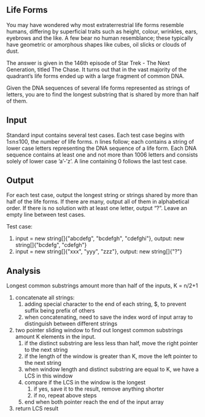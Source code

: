 ﻿## Life Forms

You may have wondered why most extraterrestrial life forms resemble humans, differing by superficial traits such as height, colour, wrinkles, ears, eyebrows and the like. A few bear no human resemblance; these typically have geometric or amorphous shapes like cubes, oil slicks or clouds of dust.

The answer is given in the 146th episode of Star Trek - The Next Generation, titled The Chase. It turns out that in the vast majority of the quadrant’s life forms ended up with a large fragment of common DNA.

Given the DNA sequences of several life forms represented as strings of letters, you are to find the longest substring that is shared by more than half of them.

## Input
Standard input contains several test cases. Each test case begins with 1≤n≤100, the number of life forms. n lines follow; each contains a string of lower case letters representing the DNA sequence of a life form. Each DNA sequence contains at least one and not more than 1006 letters and consists solely of lower case ’a’-’z’. A line containing 0 follows the last test case.

## Output
For each test case, output the longest string or strings shared by more than half of the life forms. If there are many, output all of them in alphabetical order. If there is no solution with at least one letter, output “?”. Leave an empty line between test cases.

Test case: 

1. input = new string[]{"abcdefg", "bcdefgh", "cdefghi"}, output: new string[]{"bcdefg", "cdefgh"}
2. input = new string[]{"xxx", "yyy", "zzz"}, output: new string[]{"?"}


## Analysis
Longest common substrings amount more than half of the inputs, K = n/2+1

1. concatenate all strings:
   1. adding special character to the end of each string, $, to prevent suffix being prefix of others
   2. when concatenating, need to save the index word of input array to distinguish between different strings
2. two pointer sliding window to find out longest common substrings amount K elements in the input.
   1. if the distinct substring are less less than half, move the right pointer to the next string
   2. if the length of the window is greater than K, move the left pointer to the next string
   3. when window length and distinct substring are equal to K, we have a LCS in this window
   4. compare if the LCS in the window is the longest
      1. if yes, save it to the result, remove anything shorter
      2. if no, repeat above steps
   5. end when both pointer reach the end of the input array
3. return LCS result